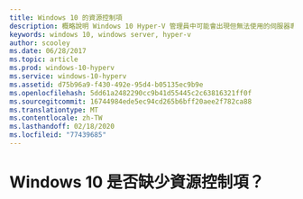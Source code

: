 ```yaml
---
title: Windows 10 的資源控制項
description: 概略說明 Windows 10 Hyper-V 管理員中可能會出現但無法使用的伺服器專用功能。
keywords: windows 10, windows server, hyper-v
author: scooley
ms.date: 06/28/2017
ms.topic: article
ms.prod: windows-10-hyperv
ms.service: windows-10-hyperv
ms.assetid: d75b96a9-f430-492e-95d4-b05135ec9b9e
ms.openlocfilehash: 5dd61a2482290cc9b41d55445c2c63816321ff0f
ms.sourcegitcommit: 16744984ede5ec94cd265b6bff20aee2f782ca88
ms.translationtype: MT
ms.contentlocale: zh-TW
ms.lasthandoff: 02/18/2020
ms.locfileid: "77439685"
---
```

# <a name="resource-controls-missing-on-windows-10"></a>Windows 10 是否缺少資源控制項？
